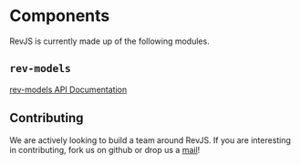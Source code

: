 
# Components

RevJS is currently made up of the following modules.

## `rev-models`

[rev-models API Documentation](http://revjs.org/api/rev-models)

## Contributing

We are actively looking to build a team around RevJS. If you are interesting in
contributing, fork us on github or drop us a
[mail](mailto:russ@russellbriggs.co)!

